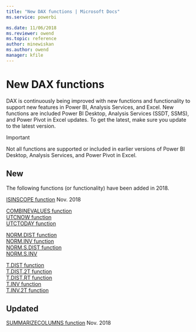 ```yaml
---
title: "New DAX functions | Microsoft Docs"
ms.service: powerbi 

ms.date: 11/06/2018
ms.reviewer: owend
ms.topic: reference
author: minewiskan
ms.author: owend
manager: kfile
---
```

# New DAX functions

DAX is continuously being improved with new functions and functionality to support new features in Power BI, Analysis Services, and Excel. New functions are included Power BI Desktop, Analysis Services (SSDT, SSMS), and Power Pivot in Excel updates. To get the latest, make sure you update to the latest version.  

> [!IMPORTANT]
> Not all functions are supported or included in earlier versions of Power BI Desktop, Analysis Services, and Power Pivot in Excel.  

  
 ## New 

 The following functions (or functionality) have been added in 2018. 

[ISINSCOPE function](isinscope-function-dax.md)  Nov. 2018

[COMBINEVALUES function](combinevalues-function-dax.md)   
[UTCNOW function](utcnow-function-dax.md)   
[UTCTODAY function](utctoday-function-dax.md)

[NORM.DIST function](norm-dist-dax.md)   
[NORM.INV function](norm-inv-dax.md)     
[NORM.S.DIST function](norm-s-dist-dax.md)   
[NORM.S.INV](norm-s-inv-dax.md)   

[T.DIST function](t-dist-dax.md)   
[T.DIST.2T function](t-dist-2t-dax.md)   
[T.DIST.RT function](t-dist-rt-dax.md)   
[T.INV function](t-inv-dax.md)   
[T.INV.2T function](t-inv-2t-dax.md)   

 ## Updated

[SUMMARIZECOLUMNS function](summarizecolumns-function-dax.md) Nov. 2018
 

  
  
  
  
